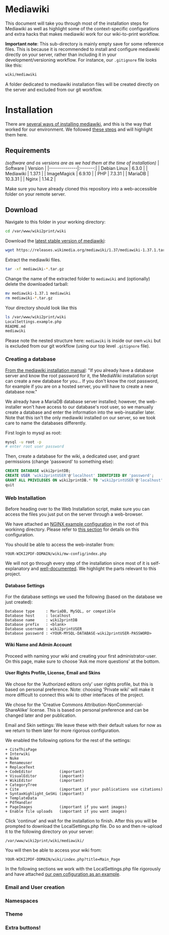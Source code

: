 # Mediawiki 

This document will take you through most of the installation steps for Mediawiki as well as highlight some of the context-specific configurations and extra hacks that makes mediawiki work for our wiki-to-print workflow.

**Important note**: This sub-directory is mainly empty save for some reference files. This is because it is recommended to install and configure mediawiki directly on your server, rather than including it in your development/versioning workflow. For instance, our `.gitignore` file looks like this:
```sh
wiki/mediawiki
```
A folder dedicated to mediawiki installation files will be created directly on the server and excluded from our git workflow.

# Installation

There are [several ways of installing mediawiki](https://www.mediawiki.org/wiki/Manual:Installation_guide#Main-installation-guide), and this is the way that worked for our environment. We followed [these steps](https://www.mediawiki.org/wiki/Manual:Installing_MediaWiki) and will highlight them here.

## Requirements
*(software and os versions are as we had them at the time of installation)*
| Software     | Version |
|--------------|:-------:|
| Debian Linux |   6.3.0 |
| Mediawiki    |  1.37.1 |
| ImageMagick  |  6.9.10 |
| PHP          |  7.3.31 |
| MariaDB      | 10.3.31 |
| Nginx        |  1.14.2 |

Make sure you have already cloned this repository into a web-accessible folder on your remote server.

## Download

Navigate to this folder in your working directory:
```sh
cd /var/www/wiki2print/wiki
```
Download the [latest stable version of mediawiki](https://www.mediawiki.org/wiki/Download):
```sh
wget https://releases.wikimedia.org/mediawiki/1.37/mediawiki-1.37.1.tar.gz
```
Extract the  mediawiki files.
```sh
tar -xf mediawiki-*.tar.gz 
```
Change the name of the extracted folder to `mediawiki` and (optionally) delete the downloaded tarball:
```sh
mv mediawiki-1.37.1 mediawiki
rm mediawiki-*.tar.gz 
```
Your directory should look like this
```sh
ls /var/www/wiki2print/wiki
LocalSettings.example.php
README.md
mediawiki
```
Please note the nested structure here: `mediawiki` is inside our own `wiki` but is excluded from our git workflow (using our top level `.gitignore` file).

### Creating a database

[From the mediawiki installation manual](https://www.mediawiki.org/wiki/Manual:Installing_MediaWiki#Create_a_database): "If you already have a database server and know the root password for it, the MediaWiki installation script can create a new database for you... If you don't know the root password, for example if you are on a hosted server, you will have to create a new database now."

We already have a MariaDB database server installed; however, the web-installer won't have access to our database's root user, so we manually create a database and enter the information into the web-insataller later. Note that this isn't the only mediawiki installed on our server, so we took care to name the databases differently.

First login to mysql as root:
```sh
mysql -u root -p
# enter root user password
```
Then, create a database for the wiki, a dedicated user, and grant permissions (change 'password' to something else):
```sql
CREATE DATABASE wiki2printDB;
CREATE USER 'wiki2printUSER'@'localhost' IDENTIFIED BY 'password'; 
GRANT ALL PRIVILEGES ON wiki2printDB.* TO 'wiki2printUSER'@'localhost' WITH GRANT OPTION;
quit
```

### Web Installation

Before heading over to the Web Installation script, make sure you can access the files you just put on the server through a web-browser.

We have attached an [NGINX example configuration](/wiki2print.nginx.example) in the root of this workinng directory. Please refer to [this section](/README.md#nginx) for details on this configuration.

You should be able to access the web-installer from:
```
YOUR-WIKI2PDF-DDMAIN/wiki/mw-config/index.php
```

We will not go through every step of the installation since most of it is self-explanatory and [well-documented](https://www.mediawiki.org/wiki/Manual:Config_script). We highlight the parts relevant to this project.

#### Database Settings

For the database settings we used the following (based on the database we just created):
```
Database type     : MariaDB, MySQL, or compatible
Database host     : localhost
Database name     : wiki2printDB
Database prefix   : <blank>
Database username : wiki2printUSER
Database password : <YOUR-MYSQL-DATABASE-wiki2printUSER-PASSWORD>
```

#### Wiki Name and Admin Account

Proceed with naming your wiki and creating your first administrator-user. On this page, make sure to choose 'Ask me more questions' at the bottom.

#### User Rights Profile, License, Email and Skins

We chose for the 'Authorized editors only' user rights profile, but this is based on personal preference. Note: choosing 'Private wiki' will make it more difficult to connect this wiki to other interfaces of the project.

We chose for the 'Creative Commons Attribution-NonCommercial-ShareAlike' license. This is based on personal preference and can be changed later and per publication.

Email and Skin settings: We leave these with their default values for now as we return to them later for more rigorous configuration.

We enabled the following options for the rest of the settings:
```
+ CiteThisPage
+ Interwiki
+ Nuke
+ Renameuser
+ ReplaceText
+ CodeEditor            (important)
+ VisualEditor          (important)
+ WikiEditor            (important)
+ CategoryTree
+ Cite                  (important if your publications use citations)
+ SyntaxHighlight_GeSHi (important)
+ TemplateData
+ PdfHandler             
+ PageImages            (important if you want images)
+ Enable file uploads   (important if you want images)
```

Click 'continue' and wait for the installation to finish. After this you will be prompted to download the LocalSettings.php file. Do so and then re-upload it to the following directory on your server:
```
/var/www/wiki2print/wiki/mediawiki/
```

You will then be able to access your wiki from:
```
YOUR-WIKI2PDF-DDMAIN/wiki/index.php?title=Main_Page
```

In the following sections we work with the LocalSettings.php file rigorously and have attached [our own cofiguration as an example](LocalSettings.example.php).



### Email and User creation

### Namespaces

### Theme

### Extra buttons!

